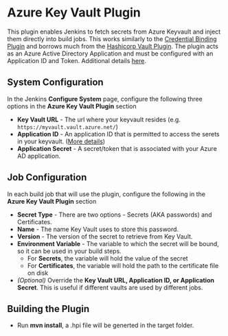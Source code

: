 # Azure Key Vault Plugin
This plugin enables Jenkins to fetch secrets from Azure Keyvault and inject them directly into build jobs.
This works similarly to the [Credential Binding Plugin](https://wiki.jenkins-ci.org/display/JENKINS/Credentials+Binding+Plugin) and borrows much from the [Hashicorp Vault Plugin](https://wiki.jenkins-ci.org/display/JENKINS/HashiCorp+Vault+Plugin).
The plugin acts as an Azure Active Directory Application and must be configured with an Application ID and Token. Additional details [here](https://docs.microsoft.com/en-us/azure/app-service-mobile/app-service-mobile-how-to-configure-active-directory-authentication#optional-configure-a-native-client-application).

## System Configuration
In the Jenkins **Configure System** page, configure the following three options in the **Azure Key Vault Plugin** section
* **Key Vault URL** - The url where your keyvault resides (e.g. `https://myvault.vault.azure.net/`)
* **Application ID** - An application ID that is permitted to access the serets in your keyvault. ([More details](https://docs.microsoft.com/en-us/azure/app-service-mobile/app-service-mobile-how-to-configure-active-directory-authentication#optional-configure-a-native-client-application))
* **Application Secret** - A secret/token that is associated with your Azure AD application.

## Job Configuration
In each build job that will use the plugin, configure the following in the **Azure Key Vault Plugin** section
* **Secret Type** - There are two options - Secrets (AKA passwords) and Certificates.
* **Name** - The name Key Vault uses to store this password.
* **Version** - The version of the secret to retrieve from Key Vault.
* **Environment Variable** - The variable to which the secret will be bound, so it can be used in your build steps.
  * For **Secrets**, the variable will hold the value of the secret
  * For **Certificates**, the variable will hold the path to the certificate file on disk
* _(Optional)_ Override the **Key Vault URL, Application ID, or Application Secret**. This is useful if different vaults are used by different jobs.

## Building the Plugin
* Run **mvn install**, a .hpi file will be generted in the target folder.
